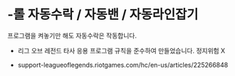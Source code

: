 # -롤 자동수락 / 자동밴 / 자동라인잡기

프로그램을 켜놓기만 해도 자동수락은 작동합니다.

* 리그 오브 레전드 타사 응용 프로그램 규칙을 준수하여 만들었습니다. 정지위험 X

* support-leagueoflegends.riotgames.com/hc/en-us/articles/225266848
